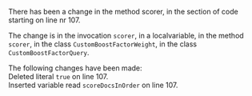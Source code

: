 There has been a change in the method scorer, in the section of code starting on line nr 107.
  
The change is in the invocation ```scorer```, in a localvariable, in the method ```scorer```, in the class ```CustomBoostFactorWeight```, in the class ```CustomBoostFactorQuery```.
  
The following changes have been made:  
Deleted literal ```true``` on line 107.  
Inserted variable read ```scoreDocsInOrder``` on line 107.  
